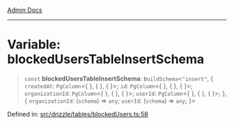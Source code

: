 [Admin Docs](/)

***

# Variable: blockedUsersTableInsertSchema

> `const` **blockedUsersTableInsertSchema**: `BuildSchema`\<`"insert"`, \{ `createdAt`: `PgColumn`\<\{ \}, \{ \}, \{ \}\>; `id`: `PgColumn`\<\{ \}, \{ \}, \{ \}\>; `organizationId`: `PgColumn`\<\{ \}, \{ \}, \{ \}\>; `userId`: `PgColumn`\<\{ \}, \{ \}, \{ \}\>; \}, \{ `organizationId`: (`schema`) => `any`; `userId`: (`schema`) => `any`; \}\>

Defined in: [src/drizzle/tables/blockedUsers.ts:58](https://github.com/gautam-divyanshu/talawa-api/blob/7e7d786bbd7356b22a3ba5029601eed88ff27201/src/drizzle/tables/blockedUsers.ts#L58)

